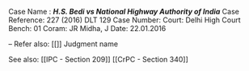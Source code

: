 Case Name : ***H.S. Bedi vs National Highway Authority of India***
Case Reference: 227 (2016) DLT 129
Case Number: 
Court: Delhi High Court
Bench: 01
Coram: JR Midha, J
Date: 22.01.2016

–
Refer also:
[[]]
Judgment name

See also:
[[IPC - Section 209]] 
[[CrPC - Section 340]]
